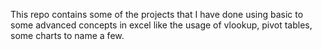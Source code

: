 This repo contains some of the projects that I have done using basic to some advanced concepts in excel like the usage of vlookup, pivot tables, some charts to name a few. 

